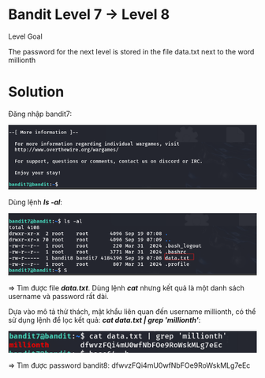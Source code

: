 # Bandit Level 7 → Level 8

Level Goal

The password for the next level is stored in the file data.txt next to the word millionth

# Solution

Đăng nhập bandit7: 

![img](https://github.com/DucThinh47/OverTheWire/blob/main/Bandit/images/image27.png?raw=true)

Dùng lệnh ***ls -al***:

![img](https://github.com/DucThinh47/OverTheWire/blob/main/Bandit/images/image28.png?raw=true)

=> Tìm được file ***data.txt***. Dùng lệnh ***cat*** nhưng kết quả là một danh sách username và password rất dài. 

Dựa vào mô tả thử thách, mật khẩu liên quan đến username millionth, có thể sử dụng lệnh để lọc kết quả: ***cat data.txt | grep 'millionth'***:

![img](https://github.com/DucThinh47/OverTheWire/blob/main/Bandit/images/image29.png?raw=true)

=> Tìm được password bandit8: dfwvzFQi4mU0wfNbFOe9RoWskMLg7eEc